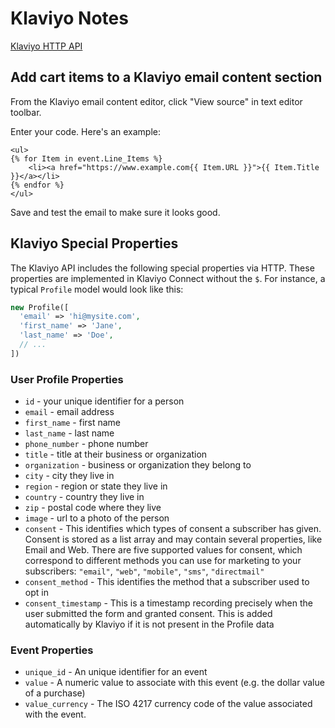 # Klaviyo Notes

[Klaviyo HTTP API](https://www.klaviyo.com/docs/http-api)

## Add cart items to a Klaviyo email content section

From the Klaviyo email content editor, click "View source" in text editor toolbar.

Enter your code. Here's an example:

```twig
<ul>
{% for Item in event.Line_Items %}
	<li><a href="https://www.example.com{{ Item.URL }}">{{ Item.Title }}</a></li>
{% endfor %}
</ul>
```

Save and test the email to make sure it looks good.

## Klaviyo Special Properties

The Klaviyo API includes the following special properties via HTTP. These properties are implemented in Klaviyo Connect without the `$`. For instance, a typical `Profile` model would look like this:

```php
new Profile([
  'email' => 'hi@mysite.com',
  'first_name' => 'Jane',
  'last_name' => 'Doe',
  // ...
])
```

### User Profile Properties

- `id` - your unique identifier for a person
- `email` - email address
- `first_name` - first name
- `last_name` - last name
- `phone_number` - phone number
- `title` - title at their business or organization
- `organization` - business or organization they belong to
- `city` - city they live in
- `region` - region or state they live in
- `country` - country they live in
- `zip` - postal code where they live
- `image` - url to a photo of the person
- `consent` - This identifies which types of consent a subscriber has given. Consent is stored as a list array and may contain several properties, like Email and Web. There are five supported values for consent, which correspond to different methods you can use for marketing to your subscribers: `"email"`, `"web"`, `"mobile"`, `"sms"`, `"directmail"`
- `consent_method` - This identifies the method that a subscriber used to opt in
- `consent_timestamp` - This is a timestamp recording precisely when the user submitted the form and granted consent. This is added automatically by Klaviyo if it is not present in the Profile data

### Event Properties

- `unique_id` - An unique identifier for an event
- `value` - A numeric value to associate with this event (e.g. the dollar value of a purchase)
- `value_currency` - The ISO 4217 currency code of the value associated with the event.
